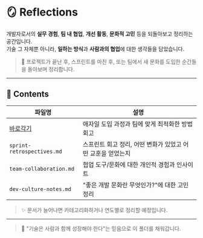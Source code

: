 # 🪞 Reflections

개발자로서의 **실무 경험**, **팀 내 협업**, **개선 활동**, **문화적 고민** 등을 되돌아보고 정리하는 공간입니다.  
기술 그 자체뿐 아니라, **일하는 방식**과 **사람과의 협업**에 대한 생각들을 담았습니다.

> 📌 프로젝트가 끝난 후, 스프린트를 마친 후, 또는 팀에서 새 문화를 도입한 순간들을 돌아보며 정리합니다.

---

## 📂 Contents

| 파일명 | 설명 |
|--------|------|
| [바로각기](./2025/agile-adoption.md) | 애자일 도입 과정과 팀에 맞게 최적화한 방법 회고 |
| `sprint-retrospectives.md` | 스프린트 회고 정리, 어떤 변화가 있었고 어떤 교훈을 얻었는지 |
| `team-collaboration.md` | 협업 도구/문화에 대한 개인적 경험과 인사이트 |
| `dev-culture-notes.md` | "좋은 개발 문화란 무엇인가?"에 대한 고민 정리 |

> ✨ 문서가 늘어나면 카테고리화하거나 연도별로 정리할 예정입니다.

---

> 💬 "기술은 사람과 함께 성장해야 한다"는 믿음으로 이 폴더를 채워갑니다.
